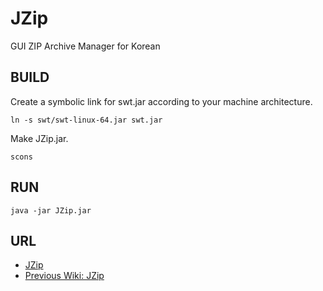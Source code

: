 JZip
====

GUI ZIP Archive Manager for Korean


BUILD
-----

Create a symbolic link for swt.jar according to your machine architecture.

	ln -s swt/swt-linux-64.jar swt.jar

Make JZip.jar.

	scons


RUN
---

	java -jar JZip.jar


URL
---

* [JZip](https://github.com/seungwon0/JZip)
* [Previous Wiki: JZip](http://wiki.kldp.org/wiki.php/JZip)
